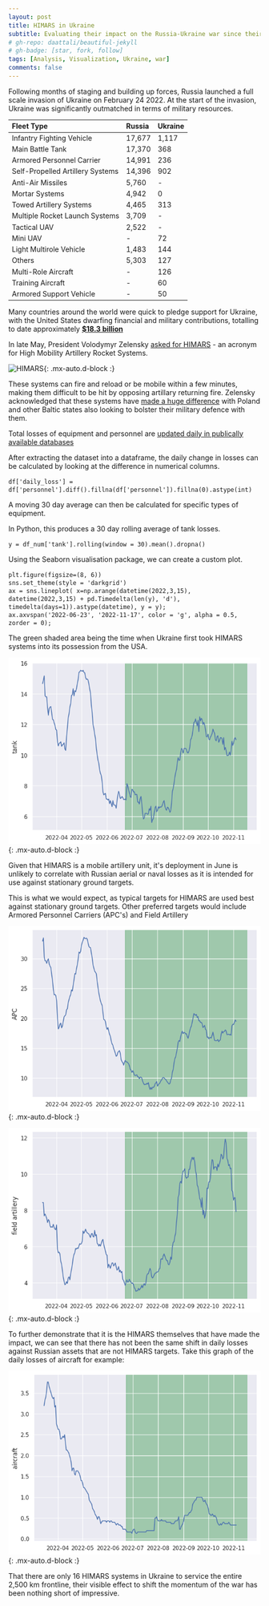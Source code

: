 ```yaml
---
layout: post
title: HIMARS in Ukraine
subtitle: Evaluating their impact on the Russia-Ukraine war since their deployment
# gh-repo: daattali/beautiful-jekyll
# gh-badge: [star, fork, follow]
tags: [Analysis, Visualization, Ukraine, war]
comments: false
---
```


Following months of staging and building up forces, Russia launched a full scale invasion of Ukraine on February 24 2022.  At the start of the invasion, Ukraine was significantly outmatched in terms of military resources.

| Fleet Type | Russia | Ukraine |
| :------ |:--- | :--- |
| Infantry Fighting Vehicle	| 17,677	| 1,117
| Main Battle Tank	| 17,370	| 368
| Armored Personnel Carrier	| 14,991	| 236
| Self-Propelled Artillery Systems	| 14,396	| 902
| Anti-Air Missiles	| 5,760	| -
| Mortar Systems	| 4,942	| 0
| Towed Artillery Systems	| 4,465	| 313
| Multiple Rocket Launch Systems	| 3,709	| -
| Tactical UAV	| 2,522	| -
| Mini UAV	| -	| 72
| Light Multirole Vehicle	| 1,483	| 144
| Others	| 5,303	| 127
| Multi-Role Aircraft	| -	| 126
| Training Aircraft	| -	| 60
| Armored Support Vehicle	| -	| 50

Many countries around the world were quick to pledge support for Ukraine, with the United States dwarfing financial and military contributions, totalling to date approximately [**$18.3 billion**](https://www.state.gov/u-s-security-cooperation-with-ukraine/)


In late May, President Volodymyr Zelensky [asked for HIMARS](https://edition.cnn.com/2022/05/26/politics/us-long-range-rockets-ukraine-mlrs/index.html) - an acronym for High Mobility Artillery Rocket Systems.

![HIMARS](https://upload.wikimedia.org/wikipedia/commons/8/83/HIMARS_-_missile_launched.jpg){: .mx-auto.d-block :}

These systems can fire and reload or be mobile within a few minutes, making them difficult to be hit by opposing artillary returning fire.  Zelensky acknowledged that these systems have [made a huge difference](https://www.telegraph.co.uk/world-news/2022/11/14/ukraine-war-latest-kherson-russia-news-nova-kakhovka-dnipro/) with Poland and other Baltic states also looking to bolster their military defence with them.

Total losses of equipment and personnel are [updated daily in publically available databases](https://www.kaggle.com/datasets/piterfm/2022-ukraine-russian-war)

After extracting the dataset into a dataframe, the daily change in losses can be calculated by looking at the difference in numerical columns.

~~~
df['daily_loss'] = df['personnel'].diff().fillna(df['personnel']).fillna(0).astype(int)
~~~

A moving 30 day average can then be calculated for specific types of equipment.



In Python, this produces a 30 day rolling average of tank losses.

~~~
y = df_num['tank'].rolling(window = 30).mean().dropna()
~~~

Using the Seaborn visualisation package, we can create a custom plot.

~~~
plt.figure(figsize=(8, 6))
sns.set_theme(style = 'darkgrid')
ax = sns.lineplot( x=np.arange(datetime(2022,3,15), datetime(2022,3,15) + pd.Timedelta(len(y), 'd'), timedelta(days=1)).astype(datetime), y = y);
ax.axvspan('2022-06-23', '2022-11-17', color = 'g', alpha = 0.5, zorder = 0);
~~~

The green shaded area being the time when Ukraine first took HIMARS systems into its possession from the USA.

![Tank Loss](assets/img/HIMARSimg/tank_loss.png){: .mx-auto.d-block :}

Given that HIMARS is a mobile artillery unit, it's deployment in June is unlikely to correlate with Russian aerial or naval losses as it is intended for use against stationary ground targets.

This is what we would expect, as typical targets for HIMARS are used best against stationary ground targets.  Other preferred targets would include Armored Personnel Carriers (APC's) and Field Artillery

![APC Loss](assets/img/HIMARSimg/APC_loss.png){: .mx-auto.d-block :}

![Field Artillery Loss](assets/img/HIMARSimg/field_artillery.png){: .mx-auto.d-block :}

To further demonstrate that it is the HIMARS themselves that have made the impact, we can see that there has not been the same shift in daily losses against Russian assets that are not HIMARS targets.  Take this graph of the daily losses of aircraft for example:

![Aircraft Loss](assets/img/HIMARSimg/aircraft_loss.png){: .mx-auto.d-block :}

That there are only 16 HIMARS systems in Ukraine to service the entire 2,500 km frontline, their visible effect to shift the momentum of the war has been nothing short of impressive.
